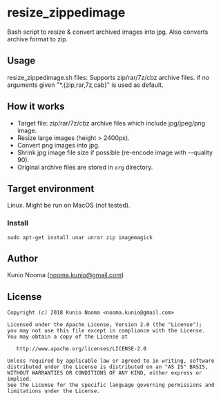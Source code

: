 # resize_zippedimage

Bash script to resize & convert archived images into jpg. Also converts archive format to zip.

## Usage

resize_zippedimage.sh <files>
files: Supports zip/rar/7z/cbz archive files. if no arguments given "*.{zip,rar,7z,cab}" is used as default.

## How it works

- Target file: zip/rar/7z/cbz archive files which include jpg/jpeg/png image.
- Resize large images (height > 2400px).
- Convert png images into jpg.
- Shrink jpg image file size if possible (re-encode image with --quality 90).
- Original archive files are stored in `org` directory.

## Target environment

Linux. Might be run on MacOS (not tested).

### Install

`sudo apt-get install unar unrar zip imagemagick`

## Author

Kunio Nooma (nooma.kunio@gmail.com)

## License

    Copyright (c) 2018 Kunio Nooma <nooma.kunio@gmail.com>
    
    Licensed under the Apache License, Version 2.0 (the "License");
    you may not use this file except in compliance with the License.
    You may obtain a copy of the License at
    
       http://www.apache.org/licenses/LICENSE-2.0
    
    Unless required by applicable law or agreed to in writing, software
    distributed under the License is distributed on an "AS IS" BASIS,
    WITHOUT WARRANTIES OR CONDITIONS OF ANY KIND, either express or implied.
    See the License for the specific language governing permissions and
    limitations under the License.

